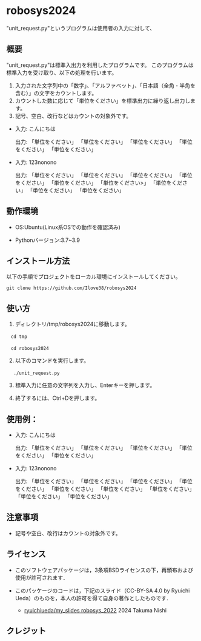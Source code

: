 # robosys2024

"unit_request.py"というプログラムは使用者の入力に対して、

## 概要
 "unit_request.py"は標準入出力を利用したプログラムです。
 このプログラムは標準入力を受け取り、以下の処理を行います。
 1. 入力された文字列中の「数字」、「アルファベット」、「日本語（全角・半角を含む）」の文字をカウントします。
 2. カウントした数に応じて「単位をください」を標準出力に繰り返し出力します。
 3. 記号、空白、改行などはカウントの対象外です。

- 入力: こんにちは

  出力: 「単位をください」 「単位をください」 「単位をください」 「単位をください」 「単位をください」


- 入力: 123nonono

  出力: 「単位をください」 「単位をください」 「単位をください」 「単位をください」 「単位をください」 「単位をください>」 「単位をください」 「単位をください」 「単位をください」

## 動作環境

- OS:Ubuntu(Linux系OSでの動作を確認済み)

- Pythonバージョン:3.7~3.9

## インストール方法

以下の手順でプロジェクトをローカル環境にインストールしてください。

```
git clone https://github.com/Ilove38/robosys2024
```


## 使い方
 1. ディレクトリ/tmp/robosys2024に移動します。

```
　cd tmp

　cd robosys2024
```
 
 2. 以下のコマンドを実行します。

```
　 ./unit_request.py
```

 3. 標準入力に任意の文字列を入力し、Enterキーを押します。

 4. 終了するには、Ctrl+Dを押します。



## 使用例：

- 入力: こんにちは

  出力: 「単位をください」 「単位をください」 「単位をください」 「単位をください」 「単位をください」

 
- 入力: 123nonono

  出力: 「単位をください」 「単位をください」 「単位をください」 「単位をください」 「単位をください」 「単位をください」 「単位をください」 「単位をください」 「単位をください」                                                             
## 注意事項
- 記号や空白、改行はカウントの対象外です。

## ライセンス
- このソフトウェアパッケージは，3条項BSDライセンスの下，再頒布および使用が許可されます．

- このパッケージのコードは，下記のスライド（CC-BY-SA 4.0 by Ryuichi Ueda）のものを，本人の許可を得て自身の著作としたものです．
    - [ryuichiueda/my_slides robosys_2022](https://github.com/ryuichiueda/my_slides/tree/master/robosys_2022)
2024 Takuma Nishi

## クレジット

